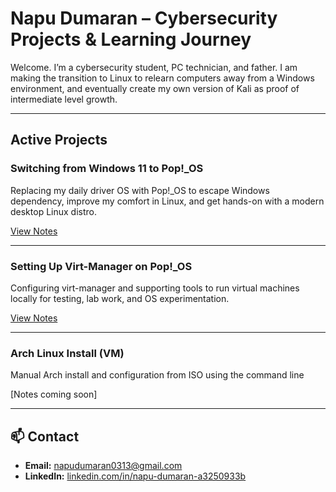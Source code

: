 # Napu Dumaran – Cybersecurity Projects & Learning Journey

Welcome. I’m a cybersecurity student, PC technician, and father. I am making the transition to Linux to relearn computers away from a Windows environment, and eventually create my own version of Kali as proof of intermediate level growth.

---

## Active Projects

### Switching from Windows 11 to Pop!_OS
Replacing my daily driver OS with Pop!_OS to escape Windows dependency, improve my comfort in Linux, and get hands-on with a modern desktop Linux distro.

[View Notes](notes/Windows-to-POP_OS.md)


---

### Setting Up Virt-Manager on Pop!_OS
Configuring virt-manager and supporting tools to run virtual machines locally for testing, lab work, and OS experimentation.

[View Notes](notes/Setting_Up_Virt_Manager.md)

---

### Arch Linux Install (VM)
Manual Arch install and configuration from ISO using the command line

[Notes coming soon]

---

## 📫 Contact
- **Email:** napudumaran0313@gmail.com
- **LinkedIn:** [linkedin.com/in/napu-dumaran-a3250933b](https://www.linkedin.com/in/napu-dumaran-a3250933b?lipi=urn%3Ali%3Apage%3Ad_flagship3_profile_view_base_contact_details%3BmfNv%2BVJsSSeO%2BsoBMGzW1A%3D%3D)

